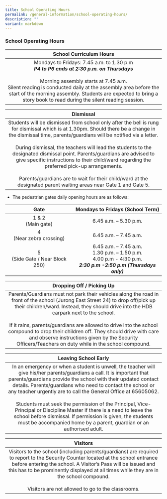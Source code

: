 ```yaml
---
title: School Operating Hours
permalink: /general-information/school-operating-hours/
description: ""
variant: markdown
---
```

### School Operating Hours

| School Curriculum  Hours |
|:---:|
| Mondays to Fridays: 7.45 a.m. to 1.30 p.m<br>***P4 to P6 ends at 2:30 p.m. on Thursdays***<br> <br>Morning assembly starts at 7.45 a.m. <br>Silent reading is conducted daily at the assembly area before the start of the morning assembly. Students are expected to bring a story book to read during the silent reading session. |

| Dismissal |
|:---:|
| Students will be dismissed from school only after the bell is rung for dismissal which is at 1.30pm. Should there be a change in the dismissal time, parents/guardians will be notified via a letter.<br><br>During dismissal, the teachers will lead the students to the designated dismissal point. Parents/guardians are advised to give specific instructions to their child/ward regarding the preferred pick-up arrangements.<br><br>Parents/guardians are to wait for their child/ward at the designated parent waiting areas near Gate 1 and Gate 5.|

*   The pedestrian gates daily opening hours are as follows:

| Gate | Mondays to Fridays (School Term) |
|:---:|:---:|
| 1 &amp; 2 <br>(Main gate) | 6.45 a.m. – 5.30 p.m. |
| 4  <br>(Near zebra crossing)| 6.45 a.m. – 7.45 a.m. |
| 5 <br>(Side Gate / Near Block 250) | 6.45 a.m. – 7.45 a.m.<br>1.30 p.m. – 1.50 p.m. <br> 4.00 p.m - 4:30 p.m.<br>***2:30 p.m -2:50 p.m*** ***(Thursdays only)***

| Dropping Off / Picking Up |
|:---:|
| Parents/Guardians must not park their vehicles along the road in front of the school (Jurong East Street 24) to drop off/pick up their children/ward. Instead, they should drive into the HDB carpark next to the school.<br> <br>If it rains, parents/guardians are allowed to drive into the school compound to drop their children off. They should drive with care and observe instructions given by the Security Officers/Teachers on duty while in the school compound. |

| Leaving School Early |
|:---:|
| In an emergency or when a student is unwell, the teacher will give his/her parents/guardians a call. It is important that parents/guardians provide the school with their updated contact details. Parents/guardians who need to contact the school or any teacher urgently are to call the General Office at 65605062.<br><br>Students must seek the permission of the Principal, Vice-Principal or Discipline Master if there is a need to leave the school before dismissal. If permission is given, the students must be accompanied home by a parent, guardian or an authorised adult. |

| Visitors |
|:---:|
| Visitors to the school (including parents/guardians) are required to report to the Security Counter located at the school entrance before entering the school. A Visitor’s Pass will be issued and this has to be prominently displayed at all times while they are in the school compound.<br><br>Visitors are not allowed to go to the classrooms. |